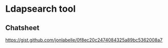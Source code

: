 # Ldapsearch tool






## Chatsheet
https://gist.github.com/jonlabelle/0f8ec20c2474084325a89bc5362008a7
